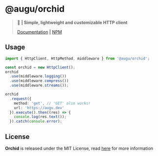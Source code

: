 # @augu/orchid
> :flight_arrival: **| Simple, lightweight and customizable HTTP client**
> 
> [Documentation](https://docs.augu.dev/orchid) **|** [NPM](https://npmjs.com/package/@augu/orchid)

## Usage
```ts
import { HttpClient, HttpMethod, middleware } from '@augu/orchid';

const orchid = new HttpClient();
orchid
  .use(middleware.logging())
  .use(middleware.compress())
  .use(middleware.streams());

orchid
  .request({
    method: 'get', // 'GET' also works!
    url: 'https://augu.dev'
  }).execute().then((res) => {
    console.log(res.text());
  }).catch(console.error);
```

## License
**Orchid** is released under the MIT License, read [here](/LICENSE) for more information